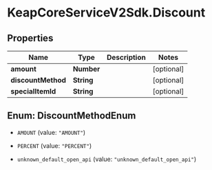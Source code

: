 # KeapCoreServiceV2Sdk.Discount

## Properties

Name | Type | Description | Notes
------------ | ------------- | ------------- | -------------
**amount** | **Number** |  | [optional] 
**discountMethod** | **String** |  | [optional] 
**specialItemId** | **String** |  | [optional] 



## Enum: DiscountMethodEnum


* `AMOUNT` (value: `"AMOUNT"`)

* `PERCENT` (value: `"PERCENT"`)

* `unknown_default_open_api` (value: `"unknown_default_open_api"`)




